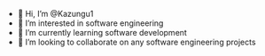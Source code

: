 - 👋 Hi, I’m @Kazungu1
- 👀 I’m interested in software engineering
- 🌱 I’m currently learning software development
- 💞️ I’m looking to collaborate on any software engineering projects

<!---
Kazungu1/Kazungu1 is a ✨ special ✨ repository because its `README.md` (this file) appears on your GitHub profile.
You can click the Preview link to take a look at your changes.
--->
